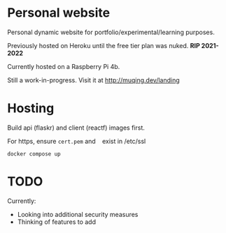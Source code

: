 # Personal website

Personal dynamic website for portfolio/experimental/learning purposes.

Previously hosted on Heroku until the free tier plan was nuked. **RIP 2021-2022**

Currently hosted on a Raspberry Pi 4b.

Still a work-in-progress. Visit it at http://muqing.dev/landing

# Hosting

Build api (flaskr) and client (reactf) images first. 

For https, ensure `cert.pem` and  ` ` exist in /etc/ssl

```
docker compose up
```

# TODO

Currently:
 - Looking into additional security measures
 - Thinking of features to add
